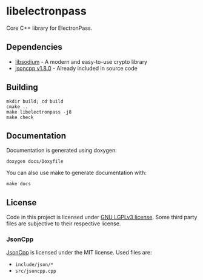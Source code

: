 # libelectronpass
Core C++ library for ElectronPass.

## Dependencies

- [libsodium](https://libsodium.org) - A modern and easy-to-use crypto library
- [jsoncpp v1.8.0](https://github.com/open-source-parsers/jsoncpp) - Already included in source code

## Building

    mkdir build; cd build
    cmake ..
    make libelectronpass -j8
    make check

## Documentation
Documentation is generated using doxygen:

    doxygen docs/Doxyfile


You can also use make to generate documentation with:

    make docs

## License
Code in this project is licensed under [GNU LGPLv3 license](https://github.com/electronpass/libelectronpass/blob/master/LICENSE.LESSER). Some third party files are subjective to their respective license.

### JsonCpp
[JsonCpp](https://github.com/open-source-parsers/jsoncpp) is licensed under the MIT license. Used files are:

- ```include/json/*```
- ```src/jsoncpp.cpp```
